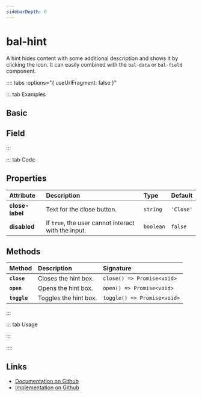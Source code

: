 ```yaml
---
sidebarDepth: 0
---
```


# bal-hint


<!-- START: human documentation top -->

A hint hides content with some additional description and shows it by clicking the icon.
It can easily combined with the `bal-data` or `bal-field` component.

<!-- END: human documentation top -->

:::: tabs :options="{ useUrlFragment: false }"

::: tab Examples

## Basic

<ClientOnly><docs-demo-bal-hint-52></docs-demo-bal-hint-52></ClientOnly>


## Field

<ClientOnly><docs-demo-bal-hint-53></docs-demo-bal-hint-53></ClientOnly>


:::

::: tab Code

## Properties


| Attribute       | Description                                         | Type      | Default   |
| :-------------- | :-------------------------------------------------- | :-------- | :-------- |
| **close-label** | Text for the close button.                          | `string`  | `'Close'` |
| **disabled**    | If `true`, the user cannot interact with the input. | `boolean` | `false`   |

## Methods


| Method       | Description           | Signature                   |
| :----------- | :-------------------- | :-------------------------- |
| **`close`**  | Closes the hint box.  | `close() => Promise<void>`  |
| **`open`**   | Opens the hint box.   | `open() => Promise<void>`   |
| **`toggle`** | Toggles the hint box. | `toggle() => Promise<void>` |


:::

::: tab Usage

<!-- START: human documentation usage -->

<!-- END: human documentation usage -->

:::


::::

## Links

* [Documentation on Github](https://github.com/baloise/design-system/blob/master/docs/src/components/components/bal-hint.md)
* [Implementation on Github](https://github.com/baloise/design-system/blob/master/packages/components/src/components/bal-hint)
